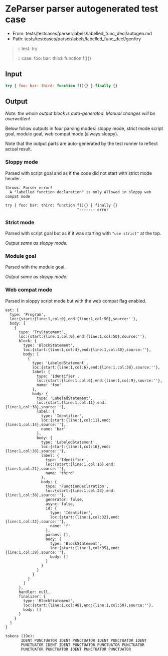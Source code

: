 # ZeParser parser autogenerated test case

- From: tests/testcases/parser/labels/labelled_func_decl/autogen.md
- Path: tests/testcases/parser/labels/labelled_func_decl/gen/try

> :: test: try
>
> :: case: foo: bar: third: function f(){}

## Input


`````js
try { foo: bar: third: function f(){} } finally {}
`````

## Output

_Note: the whole output block is auto-generated. Manual changes will be overwritten!_

Below follow outputs in four parsing modes: sloppy mode, strict mode script goal, module goal, web compat mode (always sloppy).

Note that the output parts are auto-generated by the test runner to reflect actual result.

### Sloppy mode

Parsed with script goal and as if the code did not start with strict mode header.

`````
throws: Parser error!
  A "labelled function declaration" is only allowed in sloppy web compat mode

try { foo: bar: third: function f(){} } finally {}
                                ^------- error
`````

### Strict mode

Parsed with script goal but as if it was starting with `"use strict"` at the top.

_Output same as sloppy mode._

### Module goal

Parsed with the module goal.

_Output same as sloppy mode._

### Web compat mode

Parsed in sloppy script mode but with the web compat flag enabled.

`````
ast: {
  type: 'Program',
  loc:{start:{line:1,col:0},end:{line:1,col:50},source:''},
  body: [
    {
      type: 'TryStatement',
      loc:{start:{line:1,col:0},end:{line:1,col:50},source:''},
      block: {
        type: 'BlockStatement',
        loc:{start:{line:1,col:4},end:{line:1,col:40},source:''},
        body: [
          {
            type: 'LabeledStatement',
            loc:{start:{line:1,col:6},end:{line:1,col:38},source:''},
            label: {
              type: 'Identifier',
              loc:{start:{line:1,col:6},end:{line:1,col:9},source:''},
              name: 'foo'
            },
            body: {
              type: 'LabeledStatement',
              loc:{start:{line:1,col:11},end:{line:1,col:38},source:''},
              label: {
                type: 'Identifier',
                loc:{start:{line:1,col:11},end:{line:1,col:14},source:''},
                name: 'bar'
              },
              body: {
                type: 'LabeledStatement',
                loc:{start:{line:1,col:16},end:{line:1,col:38},source:''},
                label: {
                  type: 'Identifier',
                  loc:{start:{line:1,col:16},end:{line:1,col:21},source:''},
                  name: 'third'
                },
                body: {
                  type: 'FunctionDeclaration',
                  loc:{start:{line:1,col:23},end:{line:1,col:38},source:''},
                  generator: false,
                  async: false,
                  id: {
                    type: 'Identifier',
                    loc:{start:{line:1,col:32},end:{line:1,col:32},source:''},
                    name: 'f'
                  },
                  params: [],
                  body: {
                    type: 'BlockStatement',
                    loc:{start:{line:1,col:35},end:{line:1,col:38},source:''},
                    body: []
                  }
                }
              }
            }
          }
        ]
      },
      handler: null,
      finalizer: {
        type: 'BlockStatement',
        loc:{start:{line:1,col:48},end:{line:1,col:50},source:''},
        body: []
      }
    }
  ]
}

tokens (19x):
       IDENT PUNCTUATOR IDENT PUNCTUATOR IDENT PUNCTUATOR IDENT
       PUNCTUATOR IDENT IDENT PUNCTUATOR PUNCTUATOR PUNCTUATOR
       PUNCTUATOR PUNCTUATOR IDENT PUNCTUATOR PUNCTUATOR
`````

